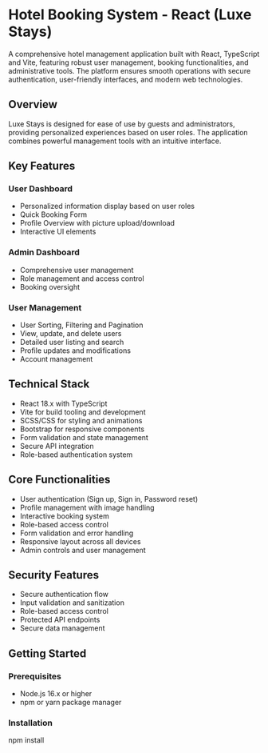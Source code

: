 # Hotel Booking System - React (Luxe Stays)

A comprehensive hotel management application built with React, TypeScript and Vite, featuring robust user management, booking functionalities, and administrative tools. The platform ensures smooth operations with secure authentication, user-friendly interfaces, and modern web technologies.

## Overview

Luxe Stays is designed for ease of use by guests and administrators, providing personalized experiences based on user roles. The application combines powerful management tools with an intuitive interface.

## Key Features

### User Dashboard
- Personalized information display based on user roles
- Quick Booking Form
- Profile Overview with picture upload/download
- Interactive UI elements

### Admin Dashboard
- Comprehensive user management
- Role management and access control
- Booking oversight

### User Management
- User Sorting, Filtering and Pagination
- View, update, and delete users
- Detailed user listing and search
- Profile updates and modifications
- Account management

## Technical Stack

- React 18.x with TypeScript
- Vite for build tooling and development
- SCSS/CSS for styling and animations
- Bootstrap for responsive components
- Form validation and state management
- Secure API integration
- Role-based authentication system

## Core Functionalities

- User authentication (Sign up, Sign in, Password reset)
- Profile management with image handling
- Interactive booking system
- Role-based access control
- Form validation and error handling
- Responsive layout across all devices
- Admin controls and user management

## Security Features

- Secure authentication flow
- Input validation and sanitization
- Role-based access control
- Protected API endpoints
- Secure data management

## Getting Started

### Prerequisites
- Node.js 16.x or higher
- npm or yarn package manager

### Installation

npm install

